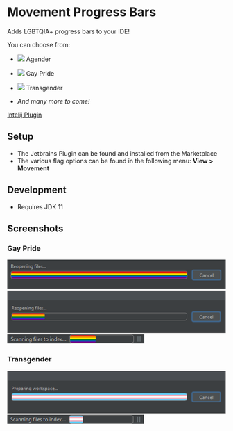 # Movement Progress Bars

Adds LGBTQIA+ progress bars to your IDE!

You can choose from:
<ul>
    <li><img src="https://github.com/DuartBreedt/MovementProgressBars/blob/master/src/main/resources/agender.svg" width="18px"/> Agender</li>
</ul>

[comment]: <> (    <li><img src="https://github.com/DuartBreedt/MovementProgressBars/blob/master/src/main/resources/aromantic.svg" width="18px"/> Aromantic</li>)
[comment]: <> (    <li><img src="https://github.com/DuartBreedt/MovementProgressBars/blob/master/src/main/resources/asexual.svg" width="18px"/> Asexual</li>)
[comment]: <> (    <li><img src="https://github.com/DuartBreedt/MovementProgressBars/blob/master/src/main/resources/bigender.svg" width="18px"/> Bigender</li>)
[comment]: <> (    <li><img src="https://github.com/DuartBreedt/MovementProgressBars/blob/master/src/main/resources/bisexual.svg" width="18px"/> Bisexual</li>)
[comment]: <> (    <li><img src="https://github.com/DuartBreedt/MovementProgressBars/blob/master/src/main/resources/gay_men.svg" width="18px"/> Gay Men</li>)

<ul>
    <li><img src="https://github.com/DuartBreedt/MovementProgressBars/blob/master/src/main/resources/gay_pride.svg" width="18px"/> Gay Pride</li>
</ul>

[comment]: <> (    <li><img src="https://github.com/DuartBreedt/MovementProgressBars/blob/master/src/main/resources/genderfluidity.svg" width="18px"/> Genderfluid</li>)
[comment]: <> (    <li><img src="https://github.com/DuartBreedt/MovementProgressBars/blob/master/src/main/resources/genderqueer.svg" width="18px"/> Genderqueer</li>)
[comment]: <> (    <li><img src="https://github.com/DuartBreedt/MovementProgressBars/blob/master/src/main/resources/lesbian.svg" width="18px"/> Lesbian</li>)
[comment]: <> (    <li><img src="https://github.com/DuartBreedt/MovementProgressBars/blob/master/src/main/resources/lipstick_lesbian.svg" width="18px"/> Lipstick Lesbian</li>)
[comment]: <> (    <li><img src="https://github.com/DuartBreedt/MovementProgressBars/blob/master/src/main/resources/pansexuality.svg" width="18px"/> Pansexual</li>)
[comment]: <> (    <li><img src="https://github.com/DuartBreedt/MovementProgressBars/blob/master/src/main/resources/polysexuality.svg" width="18px"/> Polysexual</li>)

<ul>
    <li><img src="https://github.com/DuartBreedt/MovementProgressBars/blob/master/src/main/resources/transgender.svg" width="18px"/> Transgender</li>
</ul>

[comment]: <> (    <li><img src="https://github.com/DuartBreedt/MovementProgressBars/blob/master/src/main/resources/bear_brotherhood.svg" width="18px"/> Bear Brotherhood</li>)
[comment]: <> (    <li><img src="https://github.com/DuartBreedt/MovementProgressBars/blob/master/src/main/resources/leather.svg" width="18px"/> Leather</li>)

<ul>
    <li><em>And many more to come!</em></li>
</ul>

[Intelij Plugin](https://plugins.jetbrains.com/plugin/17648-movement)


## Setup
- The Jetbrains Plugin can be found and installed from the Marketplace
- The various flag options can be found in the following menu: <strong>View > Movement</strong>

## Development
- Requires JDK 11

## Screenshots
### Gay Pride
<img src="/screenshots/Pride Indeterminate Dialog.png" />
<img src="/screenshots/Pride Determinate Dialog.png" />
<img src="/screenshots/Pride Determinate.png" />

### Transgender
<img src="/screenshots/Transgender Indeterminate Dialog.png" />
<img src="/screenshots/Transgender Determinate.png" />
